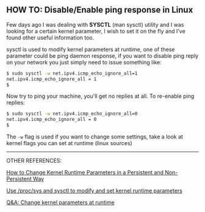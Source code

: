 ## HOW TO: Disable/Enable ping response in Linux

Few days ago I was dealing with **SYSCTL** (man sysctl)  utility and I was looking for a certain kernel parameter, I wish to set  it on the fly and I've found other useful information too.

sysctl is used to modify kernel parameters at runtime, one of these  parameter could be ping daemon response, if you want to disable ping  reply on your network you just simply need to issue something like:

```bash
$ sudo sysctl -w net.ipv4.icmp_echo_ignore_all=1 
net.ipv4.icmp_echo_ignore_all = 1 
$ 
```

Now try to ping your machine, you'll get no replies at all.
To  re-enable ping replies: 

```bash
$ sudo sysctl -w net.ipv4.icmp_echo_ignore_all=0
net.ipv4.icmp_echo_ignore_all = 0
$
```

The `-w` flag is used if you want to change some settings, take a look at kernel flags you can set at runtime (linux sources) 



------

OTHER REFERENCES:

[How to Change Kernel Runtime Parameters in a Persistent and Non-Persistent Way](https://www.tecmint.com/change-modify-linux-kernel-runtime-parameters/) 

[Use /proc/sys and sysctl to modify and set kernel runtime parameters](https://www.rootusers.com/use-procsys-and-sysctl-to-modify-and-set-kernel-runtime-parameters/) 

[Q&A: Change kernel parameters at runtime](https://unix.stackexchange.com/a/123050/286615) 